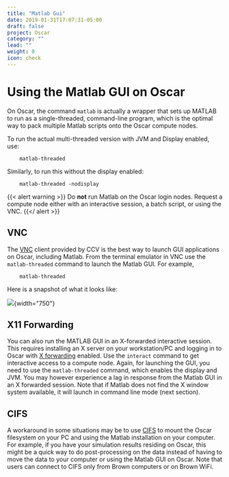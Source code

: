 ```yaml
---
title: "Matlab Gui"
date: 2019-01-31T17:07:31-05:00
draft: false
project: Oscar
category: ""
lead: ""
weight: 0
icon: check
---
```


# Using the Matlab GUI on Oscar

On Oscar, the command `matlab` is actually a wrapper that sets up MATLAB
to run as a single-threaded, command-line program, which is the optimal
way to pack multiple Matlab scripts onto the Oscar compute nodes.

To run the actual multi-threaded version with JVM and Display enabled,
use:

````
    matlab-threaded
````

Similarly, to run this without the display enabled:

````
    matlab-threaded -nodisplay
````

{{< alert warning >}}
Do **not** run Matlab on the Oscar login nodes.  Request a compute node
either with an interactive session, a batch script, or using the VNC.
{{</ alert >}}

## VNC

The [VNC](https://web1.ccv.brown.edu/technologies/vnc) client provided
by CCV is the best way to launch GUI applications on Oscar, including
Matlab. From the terminal emulator in VNC use the
`matlab-threaded` command to launch the Matlab GUI. For example,

````
    matlab-threaded
````

Here is a snapshot of what it looks like:

![](https://web1.ccv.brown.edu/sites/default/files/Picture1_0.png){width="750"}

## X11 Forwarding

You can also run the MATLAB GUI in an X-forwarded interactive session.
This requires installing an X server on your workstation/PC and logging
in to Oscar with [X forwarding](x-forwarding) enabled. Use the
`interact` command to get interactive access to a compute node. Again,
for launching the GUI, you need to use the `matlab-threaded` command,
which enables the display and JVM. You may however experience a lag in
response from the Matlab GUI in an X forwarded session. Note that if
Matlab does not find the X window system available, it will launch in
command line mode (next section).

## CIFS

A workaround in some situations may be to use [CIFS](cifs) to mount the
Oscar filesystem on your PC and using the Matlab installation on your
computer. For example, if you have your simulation results residing on
Oscar, this might be a quick way to do post-processing on the data
instead of having to move the data to your computer or using the Matlab
GUI on Oscar. Note that users can connect to CIFS only from Brown
computers or on Brown WiFi.
